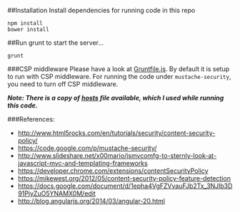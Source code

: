 
##Installation
Install dependencies for running code in this repo

    npm install
    bower install

##Run grunt to start the server...

    grunt

###CSP middleware
Please have a look at [Gruntfile.js](https://github.com/siddii/STLJS_04-17-2014/blob/master/Gruntfile.js). By default it is setup to run with CSP middleware.
For running the code under `mustache-security`, you need to turn off CSP middleware.

***Note: There is a copy of [hosts](https://github.com/siddii/STLJS_04-17-2014/blob/master/hosts) file available, which I used while running this code.***

###References:

* http://www.html5rocks.com/en/tutorials/security/content-security-policy/
* https://code.google.com/p/mustache-security/
* http://www.slideshare.net/x00mario/jsmvcomfg-to-sternly-look-at-javascript-mvc-and-templating-frameworks
* https://developer.chrome.com/extensions/contentSecurityPolicy
* https://mikewest.org/2012/05/content-security-policy-feature-detection
* https://docs.google.com/document/d/1epha4VgFZVvauFJb2Tx_3NJlb3D91PjyZuO5YNAMX0M/edit
* http://blog.angularjs.org/2014/03/angular-20.html
